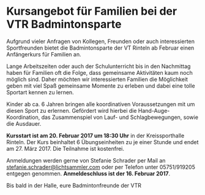 # Kursangebot für Familien bei der VTR Badmintonsparte

Aufgrund vieler Anfragen von Kollegen, Freunden oder auch interessierten Sportfreunden bietet die Badmintonsparte der VT Rinteln ab Februar einen Anfängerkurs für Familien an.

Lange Arbeitszeiten oder auch der Schulunterricht bis in den Nachmittag haben für Familien oft die Folge, dass gemeinsame Aktivitäten kaum noch möglich sind. Daher möchten wir interessierten Familien die Möglichkeit geben mit viel Spaß gemeinsame Momente zu erleben und dabei eine tolle Sportart kennen zu lernen.

Kinder ab ca. 6 Jahren bringen alle koordinativen Voraussetzungen mit um diesen Sport zu erlernen. Gefördert wird hierbei die Hand-Auge- Koordination, das Zusammenspiel von Lauf- und Schlagbewegungen, sowie die Ausdauer.

**Kursstart ist am 20. Februar 2017 um 18:30 Uhr** in der Kreissporthalle Rinteln. Der Kurs beinhaltet 6 Übungseinheiten zu je einer Stunde und endet am 27. März 2017. Die Teilnahme ist kostenfrei.

Anmeldungen werden gerne von Stefanie Schrader per Mail an stefanie.schrader@lichtsammler.com oder per Telefon unter 05751/919205 entgegen genommen. **Anmeldeschluss ist der 16. Februar 2017**.

Bis bald in der Halle, eure
Badmintonfreunde der VTR
